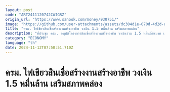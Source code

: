 ```yaml
---
layout: post
code: "ART2411120742CAIGRZ"
origin_url: "https://www.sanook.com/money/930751/"
image: "https://github.com/user-attachments/assets/dc304d1e-070d-4d2d-a65c-8357f901e246"
title: "ครม. ไฟเขียวสินเชื่อสร้างงานสร้างอาชีพ วงเงิน 1.5 หมื่นล้าน เสริมสภาพคล่อง"
description: "ที่ประชุม ครม. อนุมัติโครงการสินเชื่อสร้างงานสร้างอาชีพ วงเงินรวม 1.5 หมื่นล้านบาท เสริมสภาพคล่อง ลดหนี้นอกระบบ ขอยื่นกู้ได้ภายใน 30 ธ.ค. 2568"
category: "ECONOMY"
language: "th"
date: 2024-11-12T07:50:51.710Z
---
```


# ครม. ไฟเขียวสินเชื่อสร้างงานสร้างอาชีพ วงเงิน 1.5 หมื่นล้าน เสริมสภาพคล่อง